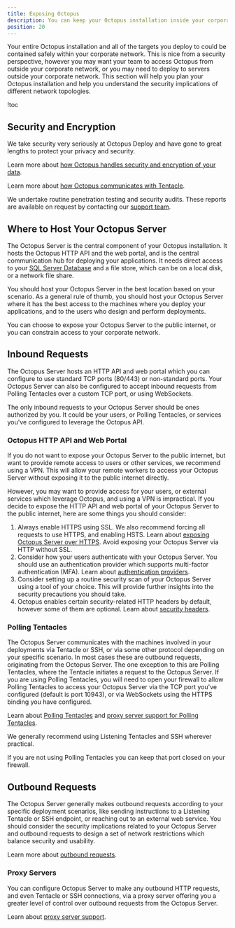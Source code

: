 ```yaml
---
title: Exposing Octopus
description: You can keep your Octopus installation inside your corporate network, or you may want to expose it to the internet. This section describes how to safely expose your Octopus installation and the security implications you should consider.
position: 20
---
```


Your entire Octopus installation and all of the targets you deploy to could be contained safely within your corporate network. This is nice from a security perspective, however you may want your team to access Octopus from outside your corporate network, or you may need to deploy to servers outside your corporate network. This section will help you plan your Octopus installation and help you understand the security implications of different network topologies.

!toc

## Security and Encryption

We take security very seriously at Octopus Deploy and have gone to great lengths to protect your privacy and security.

Learn more about [how Octopus handles security and encryption of your data](/docs/administration/security/data-encryption.md).

Learn more about [how Octopus communicates with Tentacle](/docs/administration/security/octopus-tentacle-communication/index.md).

We undertake routine penetration testing and security audits. These reports are available on request by contacting our [support team](https://octopus.com/support).

## Where to Host Your Octopus Server

The Octopus Server is the central component of your Octopus installation. It hosts the Octopus HTTP API and the web portal, and is the central communication hub for deploying your applications. It needs direct access to your [SQL Server Database](/docs/administration/octopus-database/index.md) and a file store, which can be on a local disk, or a network file share.

You should host your Octopus Server in the best location based on your scenario. As a general rule of thumb, you should host your Octopus Server where it has the best access to the machines where you deploy your applications, and to the users who design and perform deployments.

You can choose to expose your Octopus Server to the public internet, or you can constrain access to your corporate network.

## Inbound Requests

The Octopus Server hosts an HTTP API and web portal which you can configure to use standard TCP ports (80/443) or non-standard ports. Your Octopus Server can also be configured to accept inbound requests from Polling Tentacles over a custom TCP port, or using WebSockets.

The only inbound requests to your Octopus Server should be ones authorized by you. It could be your users, or Polling Tentacles, or services you've configured to leverage the Octopus API.

### Octopus HTTP API and Web Portal

If you do not want to expose your Octopus Server to the public internet, but want to provide remote access to users or other services, we recommend using a VPN. This will allow your remote workers to access your Octopus Server without exposing it to the public internet directly.

However, you may want to provide access for your users, or external services which leverage Octopus, and using a VPN is impractical. If you decide to expose the HTTP API and web portal of your Octopus Server to the public internet, here are some things you should consider:

1. Always enable HTTPS using SSL. We also recommend forcing all requests to use HTTPS, and enabling HSTS. Learn about [exposing Octopus Server over HTTPS](/docs/administration/security/exposing-octopus/expose-the-octopus-web-portal-over-https.md). Avoid exposing your Octopus Server via HTTP without SSL.
1. Consider how your users authenticate with your Octopus Server. You should use an authentication provider which supports multi-factor authentication (MFA). Learn about [authentication providers](/docs/administration/authentication/authentication-providers/index.md).
1. Consider setting up a routine security scan of your Octopus Server using a tool of your choice. This will provide further insights into the security precautions you should take.
1. Octopus enables certain security-related HTTP headers by default, however some of them are optional. Learn about [security headers](/docs/administration/security/http-security-headers.md).

### Polling Tentacles

The Octopus Server communicates with the machines involved in your deployments via Tentacle or SSH, or via some other protocol depending on your specific scenario. In most cases these are outbound requests, originating from the Octopus Server. The one exception to this are Polling Tentacles, where the Tentacle initiates a request to the Octopus Server. If you are using Polling Tentacles, you will need to open your firewall to allow Polling Tentacles to access your Octopus Server via the TCP port you've configured (default is port 10943), or via WebSockets using the HTTPS binding you have configured.

Learn about [Polling Tentacles](/docs/infrastructure/deployment-targets/windows-targets/tentacle-communication.md#polling-tentacles) and [proxy server support for Polling Tentacles](/docs/infrastructure/deployment-targets/windows-targets/proxy-support.md).

We generally recommend using Listening Tentacles and SSH wherever practical.

If you are not using Polling Tentacles you can keep that port closed on your firewall.

## Outbound Requests

The Octopus Server generally makes outbound requests according to your specific deployment scenarios, like sending instructions to a Listening Tentacle or SSH endpoint, or reaching out to an external web service. You should consider the security implications related to your Octopus Server and outbound requests to design a set of network restrictions which balance security and usability.

Learn more about [outbound requests](/docs/administration/security/outbound-requests.md).

### Proxy Servers

You can configure Octopus Server to make any outbound HTTP requests, and even Tentacle or SSH connections, via a proxy server offering you a greater level of control over outbound requests from the Octopus Server.

Learn about [proxy server support](/docs/infrastructure/deployment-targets/windows-targets/proxy-support.md).
